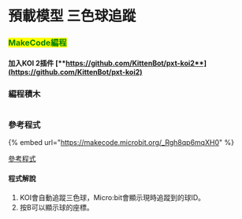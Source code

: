 # 預載模型 三色球追蹤

### <mark style="color:green;">MakeCode編程</mark>

#### 加入KOI 2插件 [**https://github.com/KittenBot/pxt-koi2**](https://github.com/KittenBot/pxt-koi2)

### 編程積木

<figure><img src="broken-reference" alt=""><figcaption></figcaption></figure>

### 參考程式

{% embed url="https://makecode.microbit.org/_Rgh8qp6mqXH0" %}

[參考程式](https://makecode.microbit.org/\_Rgh8qp6mqXH0)

#### 程式解說

1. KOI會自動追蹤三色球，Micro:bit會顯示現時追蹤到的球ID。
2. 按B可以顯示球的座標。
